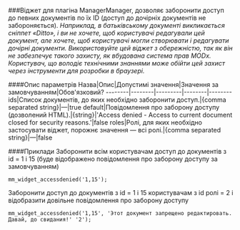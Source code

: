 ###Віджет для плагіна ManagerManager, дозволяє заборонити доступ до певних документів по їх ID (доступ до дочірніх документів не забороняється).
*Наприклад, в батьківському документі викликається сніппет «Ditto», і ви не хочете, щоб користувачі редагували цей документ, але хочете, щоб користувачі могли створювати і редагувати дочірні документи.
Використовуйте цей віджет з обережністю, так як він не забезпечує такого захисту, як вбудована система прав MODx. Користувач, що володіє технічними знаннями може обійти цей захист через інструменти для розробки в браузері.*

####Опис параметрів
Назва|Опис|Допустимі значення|Значення за замовчуванням|Обов'язковий?
--------|--------|---------|--------|--------
ids|Список документів, до яких необхідно заборонити доступ.|{comma separated string}|—|true
default|Повідомлення про заборону доступу (дозволений HTML).|{string}|'Access denied - Access to current document closed for security reasons.'|false
roles|Ролі, для яких необхідно застосувати віджет, порожнє значення — всі ролі.|{comma separated string}|—|false

####Приклади
Заборонити всім користувачам доступ до документів з id = 1 і 15 (буде відображено повідомлення про заборону доступу за замовчуванням)
	
	mm_widget_accessdenied('1,15');
Заборонити доступ до документів з id = 1 і 15 користувачам з id ролі = 2 і відобразити довільне повідомлення про заборону доступу
	
	mm_widget_accessdenied('1,15', 'Этот документ запрещено редактировать. Давай, до свидания!' '2');
